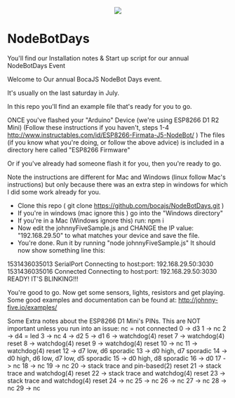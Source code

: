 <p align="center">
  <img src="http://nodebots.io/img/equation.png">
</p>

# NodeBotDays
You'll find our Installation notes &amp; Start up script for our annual NodeBotDays Event


Welcome to Our annual BocaJS NodeBot Days event.

It's usually on the last saturday in July.

In this repo you'll find an example file that's ready for you to go.

ONCE you've flashed your "Arduino" Device (we're using ESP8266 D1 R2 Mini) 
(Follow these instructions if you haven't, steps 1-4  http://www.instructables.com/id/ESP8266-Firmata-J5-NodeBot/ )
The files (if you know what you're doing, or follow the above advice) is included in a directory here called "ESP8266 Firmware"

Or if you've already had someone flash it for you, then you're ready to go.

Note the instructions are different for Mac and Windows (linux follow Mac's instructions) but only because there was an extra step in windows for which I did some work already for you.

- Clone this repo ( git clone https://github.com/bocajs/NodeBotDays.git )
- If you're in windows (mac ignore this ) go into the "Windows directory"
- If you're in a Mac (Windows ignore this) run: npm i
- Now edit the johnnyFiveSample.js and CHANGE the IP value: "192.168.29.50" to what matches your device and save the file.
- You're done. Run it by running "node johnnyFiveSample.js"
It should now show something line this:

1531436035013 SerialPort Connecting to host:port: 192.168.29.50:3030
1531436035016 Connected Connecting to host:port: 192.168.29.50:3030
READY!
IT'S BLINKING!!!



You're good to go. Now get some sensors, lights, resistors and get playing.
Some good examples and documentation can be found at: http://johnny-five.io/examples/



Some Extra notes about the ESP8266 D1 Mini's PINs. This are NOT important unless you run into an issue:
nc = not connected
0 -> d3
1 -> nc
2 -> d4 = led
3 -> nc
4 -> d2
5 -> d1
6 -> watchdog(4) reset
7 -> watchdog(4) reset
8 -> watchdog(4) reset
9 -> watchdog(4) reset
10 -> nc
11 -> watchdog(4) reset
12 -> d7 low, d6 sporadic
13 -> d0 high, d7 sporadic
14 -> d0 high, d6 low, d7 low, d5 sporadic
15 -> d0 high, d8 sporadic
16 -> d0
17 -> nc
18 -> nc
19 -> nc
20 -> stack trace and pin-based(2) reset
21 -> stack trace and watchdog(4) reset
22 -> stack trace and watchdog(4) reset
23 -> stack trace and watchdog(4) reset
24 -> nc
25 -> nc
26 -> nc
27 -> nc
28 -> nc
29 -> nc
